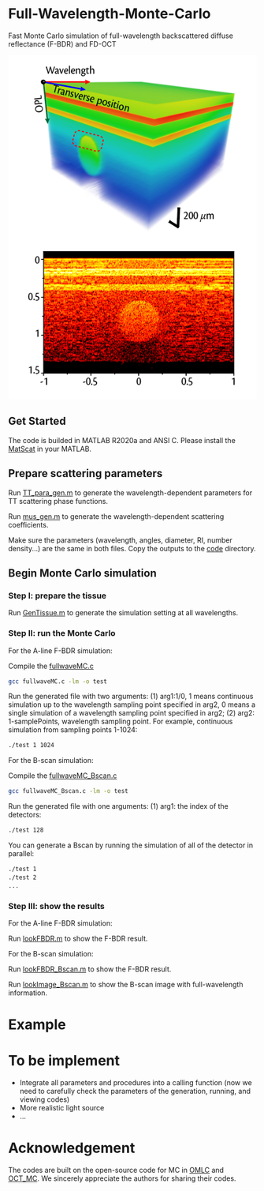 # Full-Wavelength-Monte-Carlo
Fast Monte Carlo simulation of full-wavelength backscattered diffuse reflectance (F-BDR) and FD-OCT

![full-wavelength FD-OCT B-scan image](https://github.com/Jianing-Mao/fullwaveOCT/blob/master/example/Bscan.png)
## Get Started
The code is builded in MATLAB R2020a and ANSI C. Please install the [MatScat](https://ww2.mathworks.cn/matlabcentral/fileexchange/36831-matscat) in your MATLAB.
## Prepare scattering parameters
Run [TT_para_gen.m](https://github.com/Jianing-Mao/fullwaveOCT/blob/master/Paras_gen/TT_para_gen.m) to generate the wavelength-dependent parameters for TT scattering phase functions.

Run [mus_gen.m](https://github.com/Jianing-Mao/fullwaveOCT/blob/master/Paras_gen/mus_gen.m) to generate the wavelength-dependent scattering coefficients.

Make sure the parameters (wavelength, angles, diameter, RI, number density...) are the same in both files. Copy the outputs to the [code](https://github.com/Jianing-Mao/fullwaveOCT/tree/master/code) directory.
## Begin Monte Carlo simulation
### Step I: prepare the tissue

Run [GenTissue.m](https://github.com/Jianing-Mao/fullwaveOCT/blob/master/code/GenTissue.m) to generate the simulation setting at all wavelengths.

### Step II: run the Monte Carlo

For the A-line F-BDR simulation:

Compile the [fullwaveMC.c](https://github.com/Jianing-Mao/fullwaveOCT/blob/master/code/fullwave_FBDR.c)
```sh
gcc fullwaveMC.c -lm -o test
```

Run the generated file with two arguments: (1) arg1:1/0, 1 means continuous simulation up to the wavelength sampling point specified in arg2, 0 means a single simulation of a wavelength sampling point specified in arg2; (2) arg2: 1-samplePoints, wavelength sampling point. For example, continuous simulation from sampling points 1-1024:
```sh
./test 1 1024
```
For the B-scan simulation:

Compile the [fullwaveMC_Bscan.c](https://github.com/Jianing-Mao/fullwaveOCT/blob/master/code/fullwaveMC_Bscan.c)
```sh
gcc fullwaveMC_Bscan.c -lm -o test
```

Run the generated file with one arguments: (1) arg1: the index of the detectors:
```sh
./test 128
```
You can generate a Bscan by running the simulation of all of the detector in parallel:
```sh
./test 1
./test 2
...
```

### Step III: show the results

For the A-line F-BDR simulation:

Run [lookFBDR.m](https://github.com/Jianing-Mao/fullwaveOCT/blob/master/code/lookFBDR.m) to show the F-BDR result.

For the B-scan simulation:

Run [lookFBDR_Bscan.m](https://github.com/Jianing-Mao/fullwaveOCT/blob/master/code/lookFBDR_Bscan.m) to show the F-BDR result.

Run [lookImage_Bscan.m](https://github.com/Jianing-Mao/fullwaveOCT/blob/master/code/lookImage_Bscan.m) to show the B-scan image with full-wavelength information.

# Example

# To be implement
* Integrate all parameters and procedures into a calling function (now we need to carefully check the parameters of the generation, running, and viewing codes)
* More realistic light source
* ...

# Acknowledgement
The codes are built on the open-source code for MC in [OMLC](https://omlc.org/software/mc/) and [OCT_MC](https://github.com/RMTariant/OCT_MC). We sincerely appreciate the authors for sharing their codes.
